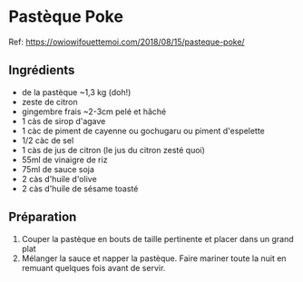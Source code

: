 # Pastèque Poke

Ref: https://owiowifouettemoi.com/2018/08/15/pasteque-poke/

## Ingrédients

* de la pastèque ~1,3 kg (doh!)
* zeste de citron
* gingembre frais ~2-3cm pelé et hâché
* 1 càs de sirop d'agave
* 1 càc de piment de cayenne ou gochugaru ou piment d'espelette
* 1/2 càc de sel
* 1 càs de jus de citron (le jus du citron zesté quoi)
* 55ml de vinaigre de riz
* 75ml de sauce soja
* 2 càs d'huile d'olive
* 2 càs d'huile de sésame toasté

## Préparation

1. Couper la pastèque en bouts de taille pertinente et placer dans un grand plat
2. Mélanger la sauce et napper la pastèque. Faire mariner toute la nuit en remuant quelques fois avant de servir.
